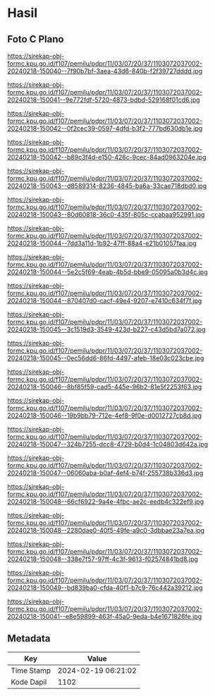 # Hasil

## Foto C Plano

https://sirekap-obj-formc.kpu.go.id/f107/pemilu/pdpr/11/03/07/20/37/1103072037002-20240218-150040--7f90b7bf-3aea-43d6-840b-f2f39727dddd.jpg

https://sirekap-obj-formc.kpu.go.id/f107/pemilu/pdpr/11/03/07/20/37/1103072037002-20240218-150041--9e772fdf-5720-4873-bdbd-529168f01cd6.jpg

https://sirekap-obj-formc.kpu.go.id/f107/pemilu/pdpr/11/03/07/20/37/1103072037002-20240218-150042--0f2cec39-0597-4dfd-b3f2-777bd630db1e.jpg

https://sirekap-obj-formc.kpu.go.id/f107/pemilu/pdpr/11/03/07/20/37/1103072037002-20240218-150042--b89c3f4d-e150-426c-9cec-84ad0963204e.jpg

https://sirekap-obj-formc.kpu.go.id/f107/pemilu/pdpr/11/03/07/20/37/1103072037002-20240218-150043--d8589314-8236-4845-ba6a-33cae718dbd0.jpg

https://sirekap-obj-formc.kpu.go.id/f107/pemilu/pdpr/11/03/07/20/37/1103072037002-20240218-150043--80d60818-36c0-435f-805c-ccabaa952991.jpg

https://sirekap-obj-formc.kpu.go.id/f107/pemilu/pdpr/11/03/07/20/37/1103072037002-20240218-150044--7dd3a11d-1b92-47ff-88a4-e21b01057faa.jpg

https://sirekap-obj-formc.kpu.go.id/f107/pemilu/pdpr/11/03/07/20/37/1103072037002-20240218-150044--5e2c5f69-4eab-4b5d-bbe9-05095a0b3d4c.jpg

https://sirekap-obj-formc.kpu.go.id/f107/pemilu/pdpr/11/03/07/20/37/1103072037002-20240218-150044--870407d0-cacf-49e4-9207-e7410c634f7f.jpg

https://sirekap-obj-formc.kpu.go.id/f107/pemilu/pdpr/11/03/07/20/37/1103072037002-20240218-150045--3c1519d3-3549-423d-b227-c43d5bd7a072.jpg

https://sirekap-obj-formc.kpu.go.id/f107/pemilu/pdpr/11/03/07/20/37/1103072037002-20240218-150045--0ec56dd6-86fd-4497-afeb-18e03c023cbe.jpg

https://sirekap-obj-formc.kpu.go.id/f107/pemilu/pdpr/11/03/07/20/37/1103072037002-20240218-150046--8bf85f59-cad5-445e-96b2-81e5f2253f63.jpg

https://sirekap-obj-formc.kpu.go.id/f107/pemilu/pdpr/11/03/07/20/37/1103072037002-20240218-150046--19b9bb79-712e-4ef8-9f0e-d0012727cb8d.jpg

https://sirekap-obj-formc.kpu.go.id/f107/pemilu/pdpr/11/03/07/20/37/1103072037002-20240218-150047--324b7255-dcc8-4729-b0d4-1c04803d642a.jpg

https://sirekap-obj-formc.kpu.go.id/f107/pemilu/pdpr/11/03/07/20/37/1103072037002-20240218-150047--06060aba-b0af-4ef4-b74f-255738b336d3.jpg

https://sirekap-obj-formc.kpu.go.id/f107/pemilu/pdpr/11/03/07/20/37/1103072037002-20240218-150048--66cf6922-9a4e-4fbc-ae2c-eedb4c322ef9.jpg

https://sirekap-obj-formc.kpu.go.id/f107/pemilu/pdpr/11/03/07/20/37/1103072037002-20240218-150048--2280dae0-40f5-49fe-a9c0-3dbbae23a7ea.jpg

https://sirekap-obj-formc.kpu.go.id/f107/pemilu/pdpr/11/03/07/20/37/1103072037002-20240218-150048--338e7f57-97ff-4c3f-9613-f02574841bd8.jpg

https://sirekap-obj-formc.kpu.go.id/f107/pemilu/pdpr/11/03/07/20/37/1103072037002-20240218-150049--bd839ba0-cfda-40f1-b7c9-76c442a39212.jpg

https://sirekap-obj-formc.kpu.go.id/f107/pemilu/pdpr/11/03/07/20/37/1103072037002-20240218-150041--e8e59899-463f-45a0-9eda-b4e1671826fe.jpg


## Metadata

| Key        | Value               |
| ---------- | ------------------- |
| Time Stamp | 2024-02-19 06:21:02 |
| Kode Dapil | 1102                |




